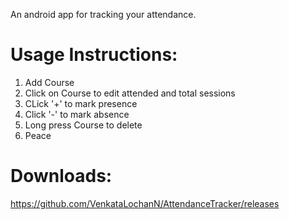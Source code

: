 An android app for tracking your attendance.

# Usage Instructions:
1. Add Course
2. Click on Course to edit attended and total sessions
3. CLick '+' to mark presence
4. Click '-' to mark absence
5. Long press Course to delete
6. Peace

# Downloads:
https://github.com/VenkataLochanN/AttendanceTracker/releases